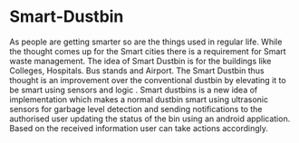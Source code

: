 # Smart-Dustbin
As people are getting smarter so are the things used in regular life. While the thought comes up for the Smart cities there is a requirement for Smart waste management. The idea of Smart Dustbin is for the buildings like Colleges, Hospitals. Bus stands and Airport. The Smart Dustbin thus thought is an improvement over the conventional dustbin by elevating it to be smart using sensors and logic . Smart dustbins is a new idea of implementation which makes a normal dustbin smart using ultrasonic sensors for garbage level detection and sending notifications to the authorised user updating the status of the bin using an android application. Based on the received information user can take actions accordingly.
